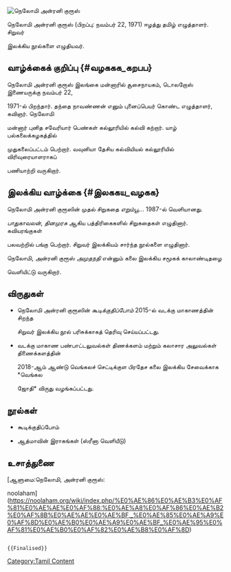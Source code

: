 ![நெலோமி அன்ரனி குரூஸ்](நெலோமி_அன்ரனி_குரூஸ்.png "நெலோமி அன்ரனி குரூஸ்")
நெலோமி அன்ரனி குரூஸ் (பிறப்பு: நவம்பர் 22, 1971) ஈழத்து தமிழ் எழுத்தாளர். சிறுவர்
இலக்கிய நூல்களை எழுதியவர்.

## வாழ்க்கைக் குறிப்பு {#வழககக_கறபப}

நெலோமி அன்ரனி குரூஸ் இலங்கை மன்னாரில் சூசைநாயகம், டொலறோஸ் இணையருக்கு நவம்பர் 22,
1971-ல் பிறந்தார். தந்தை நாவண்ணன் எனும் புனைப்பெயர் கொண்ட எழுத்தாளர், கவிஞர். நெலோமி
மன்னார் புனித சவேரியார் பெண்கள் கல்லூரியில் கல்வி கற்றார். யாழ் பல்கலைக்கழகத்தில்
முதுகலைப்பட்டம் பெற்றார். வவுனியா தேசிய கல்வியியல் கல்லூரியில் விரிவுரையாளராகப்
பணியாற்றி வருகிறார்.

## இலக்கிய வாழ்க்கை {#இலககய_வழகக}

நெலோமி அன்ரனி குரூஸின் முதல் சிறுகதை *எறும்பூ..*. 1987-ல் வெளியானது.
*பாதுகாவலன்*, *தினமுரசு* ஆகிய பத்திரிகைகளில் சிறுகதைகள் எழுதினார். கவியரங்குகள்
பலவற்றில் பங்கு பெற்றார். சிறுவர் இலக்கியம் சார்ந்த நூல்களை எழுதினார்.

நெலோமி, அன்ரனி குரூஸ் *அமுதநதி* என்னும் கலை இலக்கிய சமூகக் காலாண்டிதழை
வெளியிட்டு வருகிறார்.

## விருதுகள்

-   நெலோமி அன்ரனி குரூஸின் *கூடிக்குதிப்போம்* 2015-ல் வடக்கு மாகாணத்தின் சிறந்த
    சிறுவர் இலக்கிய நூல் பரிசுக்காகத் தெரிவு செய்யப்பட்டது.
-   வடக்கு மாகாண பண்பாட்டலுவல்கள் திணக்களம் மற்றும் கலாசார அலுவல்கள் திணைக்களத்தின்
    2018-ஆம் ஆண்டு வெங்கலச் செட்டிக்குள பிரதேச கலை இலக்கிய சேவைக்காக *வெங்கல
    ஜோதி* விருது வழங்கப்பட்டது.

## நூல்கள்

-   கூடிக்குதிப்போம்
-   ஆத்மாவின் இராகங்கள் (ஸ்ரீனா வெளியீடு)

## உசாத்துணை

[ஆளுமை:நெலோமி, அன்ரனி குரூஸ்:
noolaham](https://noolaham.org/wiki/index.php/%E0%AE%86%E0%AE%B3%E0%AF%81%E0%AE%AE%E0%AF%88:%E0%AE%A8%E0%AF%86%E0%AE%B2%E0%AF%8B%E0%AE%AE%E0%AE%BF,_%E0%AE%85%E0%AE%A9%E0%AF%8D%E0%AE%B0%E0%AE%A9%E0%AE%BF_%E0%AE%95%E0%AF%81%E0%AE%B0%E0%AF%82%E0%AE%B8%E0%AF%8D)

```{=mediawiki}
{{Finalised}}
```
[Category:Tamil Content](Category:Tamil_Content "wikilink")
